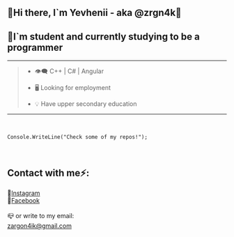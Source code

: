 ## 📌Hi there,  I`m Yevhenii - aka @zrgn4k👋
## 📌I`m student and currently studying to be a programmer
___

> + 👁️‍🗨️ C++ | C# | Angular 
> 
> + 🖥️ Looking for employment
> 
> + 💡 Have upper secondary education
___
</br>

```
Console.WriteLine("Check some of my repos!");
```
</br>

## Contact with me⚡:

📌[Instagram](https://www.instagram.com/zrgn4k/)</br>
📌[Facebook](https://www.facebook.com/profile.php?id=100009251593438)</br>
</br>
📪 or write to my email:</br>
zargon4ik@gmail.com


